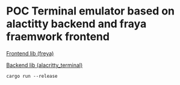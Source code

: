 # POC Terminal emulator based on alactitty backend and fraya fraemwork frontend

[Frontend lib (freya)](https://github.com/marc2332/freya)

[Backend lib (alacritty_terminal)](https://github.com/alacritty/alacritty/tree/master/alacritty_terminal)

```shell
cargo run --release
```
